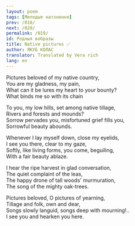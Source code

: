 ```yaml
---
layout: poem
tags: [Мелодыя натхнення]
prev: /018/
next: /020/
permalink: /019/
id: Родныя вобразы
title: Native pictures ✅
author: ЯКУБ КОЛАС
translator: Translated by Vera rich
lang: en
---
```


Pictures beloved of my native country,  
You are my gladness, my pain,  
What can it be lures my heart to your bounty?  
What binds me so with its chain

To you, my low hills, set among native tillage,  
Rivers and forests and mounds?  
Sorrow pervades you, misfortuned grief fills you,  
Sorrowful beauty abounds.

Whenever I lay myself down, close my eyelids,  
I see you there, clear to my gaze,  
Softly, like living forms, you come, beguiling,  
With a fair beauty ablaze.

I hear the ripe harvest in glad conversation,  
The quiet complaint of the leas,  
The happy drone of tall woods' murmuration,  
The song of the mighty oak-trees.

Pictures beloved, O pictures of yearning,  
Tillage and folk, own and dear,  
Songs slowly languid, songs deep with mourning!..  
I see you and hearken you here.